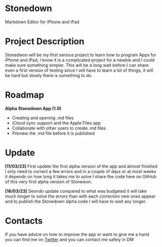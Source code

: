 # Stonedown
Markdown Editor for iPhone and iPad

# Project Description
Stonedwon will be my first serious project to learn how to program Apps for iPhone and iPad, I know it is a complicated project for a newbie and I could make sure something simpler. This will be a long wait before I can share even a first version of testing since I will have to learn a lot of things, it will be hard but slowly there is something to do.

# Roadmap
**Alpha Stonedown App (1.0)**
- Creating and opening .md files
- iCloud sync support and the Apple Files app
- Collaborate with other users to create .md files
- Preview the .md file before it is published

# Update
**[11/03/23]** First update the first alpha version of the app and almost finished I only need to correct a few errors and in a couple of days or at most weeks it depends on how long it takes me to solve I share the code here on GitHub of this very first alpha version of Stonewon.

**[16/03/23]** Seondo update compared to what was budgeted it will take much longer to solve the errors than with each correction new ones appear and to publish the Stonedown alpha code I will have to wait any longer.

# Contacts
If you have advice on how to improve the app or want to give me a hand you can find me on [Twitter](https://www.twitter.com/iMichaelProMax) and you can contact me safely in DM
